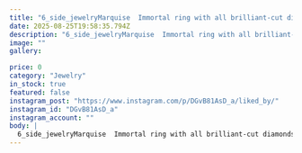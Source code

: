```yaml
---
title: "6_side_jewelryMarquise  Immortal ring with all brilliant-cut diamonds. وزن طلا 750 : 6.660 grکیفیت پاکی الماس برلیان : VVS1وزن الماس برلیان : CT 1.40وزن الماس مارکیز:2.67 CTپلتفرم سازی : V_split_setting ___________________#Microsetting #stonesetting#microsettingtrainer#gemstones #diamondsetting #marquise_ring  #marquise_cut #T.F.U.B.M.P24wSee translation"
date: 2025-08-25T19:58:35.794Z
description: "6_side_jewelryMarquise  Immortal ring with all brilliant-cut diamonds. وزن طلا 750 : 6.660 grکیفیت پاکی الماس برلیان : VVS1وزن الماس برلیان : CT 1.40وزن الماس مارکیز:2.67 CTپلتفرم سازی : V_split_setting ___________________#Microsetting #stonesetting#microsettingtrainer#gemstones #diamondsetting #marquise_ring  #marquise_cut #T.F.U.B.M.P24wSee translation"
image: ""
gallery:

price: 0
category: "Jewelry"
in_stock: true
featured: false
instagram_post: "https://www.instagram.com/p/DGvB81AsD_a/liked_by/"
instagram_id: "DGvB81AsD_a"
instagram_account: ""
body: |
  6_side_jewelryMarquise  Immortal ring with all brilliant-cut diamonds. وزن طلا 750 : 6.660 grکیفیت پاکی الماس برلیان : VVS1وزن الماس برلیان : CT 1.40وزن الماس مارکیز:2.67 CTپلتفرم سازی : V_split_setting ___________________#Microsetting #stonesetting#microsettingtrainer#gemstones #diamondsetting #marquise_ring  #marquise_cut #T.F.U.B.M.P24wSee translation
---
```

